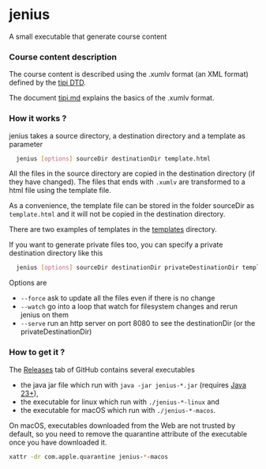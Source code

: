 # jenius
A small executable that generate course content

### Course content description

The course content is described using the .xumlv format (an XML format) defined by the [tipi DTD](tipi.dtd).

The document [tipi.md](tipi.md) explains the basics of the .xumlv format.

### How it works ?

jenius takes a source directory, a destination directory and a template as parameter
```bash
  jenius [options] sourceDir destinationDir template.html
```

All the files in the source directory are copied in the destination directory (if they have changed).
The files that ends with `.xumlv` are transformed to a html file using the template file.

As a convenience, the template file can be stored in the folder sourceDir as `template.html` and it will not be copied
in the destination directory.

There are two examples of templates in the [templates](src/test/resources/com/github/jenius/talc/templates) directory.

If you want to generate private files too, you can specify a private destination directory like this
```bash
  jenius [options] sourceDir destinationDir privateDestinationDir template.html
```

Options are
 - `--force` ask to update all the files even if there is no change
 - `--watch` go into a loop that watch for filesystem changes and rerun jenius on them
 - `--serve` run an http server on port 8080 to see the destinationDir (or the privateDestinationDir)

### How to get it ?

The [Releases](https://github.com/forax/jenius/releases) tab of GitHub contains several executables
- the java jar file which run with `java -jar jenius-*.jar` (requires [Java 23+](https://www.oracle.com/java/technologies/downloads/)),
- the executable for linux which run with `./jenius-*-linux` and
- the executable for macOS which run with `./jenius-*-macos`.

On macOS, executables downloaded from the Web are not trusted by default,
so you need to remove the quarantine attribute of the executable once you have downloaded it.
```bash
xattr -dr com.apple.quarantine jenius-*-macos
```
